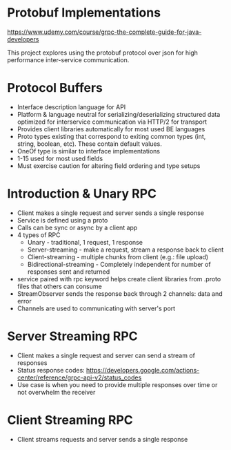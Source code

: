# Protobuf Implementations

https://www.udemy.com/course/grpc-the-complete-guide-for-java-developers 

This project explores using the protobuf protocol over json for high performance inter-service communication.

# Protocol Buffers
* Interface description language for API
* Platform & language neutral for serializing/deserializing structured data optimized for interservice communication via HTTP/2 for transport
* Provides client libraries automatically for most used BE languages
* Proto types existing that correspond to exiting common types (int, string, boolean, etc). These contain default values.
* OneOf type is similar to interface implementations
* 1-15 used for most used fields
* Must exercise caution for altering field ordering and type setups

# Introduction & Unary RPC
* Client makes a single request and server sends a single response
* Service is defined using a proto
* Calls can be sync or async by a client app
* 4 types of RPC
  * Unary - traditional, 1 request, 1 response
  * Server-streaming - make a request, stream a response back to client
  * Client-streaming - multiple chunks from client (e.g.: file upload)
  * Bidirectional-streaming - Completely independent for number of responses sent and returned
* service paired with rpc keyword helps create client libraries from .proto files that others can consume
* StreamObserver sends the response back through 2 channels: data and error
* Channels are used to communicating with server's port

# Server Streaming RPC
* Client makes a single request and server can send a stream of responses
* Status response codes: https://developers.google.com/actions-center/reference/grpc-api-v2/status_codes
* Use case is when you need to provide multiple responses over time or not overwhelm the receiver

# Client Streaming RPC
* Client streams requests and server sends a single response

